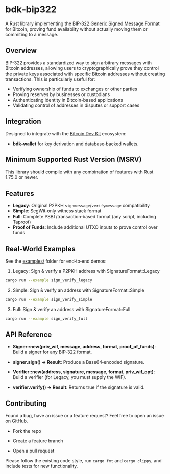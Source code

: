 # bdk‑bip322

A Rust library implementing the [BIP‑322 Generic Signed Message Format](https://github.com/bitcoin/bips/blob/master/bip-0322.mediawiki) for Bitcoin, proving fund availabilty without actually moving them or commiting to a message. 

## Overview
BIP-322 provides a standardized way to sign arbitrary messages with Bitcoin addresses, allowing users to cryptographically prove they control the private keys associated with specific Bitcoin addresses without creating transactions. This is particularly useful for:
- Verifying ownership of funds to exchanges or other parties
- Proving reserves by businesses or custodians
- Authenticating identity in Bitcoin-based applications
- Validating control of addresses in disputes or support cases

## Integration
Designed to integrate with the [Bitcoin Dev Kit](https://bitcoindevkit.org/) ecosystem: 
- **bdk‑wallet** for key derivation and database‑backed wallets.

## Minimum Supported Rust Version (MSRV)
This library should compile with any combination of features with Rust 1.75.0 or newer.


## Features

- **Legacy**: Original P2PKH `signmessage`/`verifymessage` compatibility  
- **Simple**: SegWit‑only witness stack format  
- **Full**: Complete PSBT/transaction‑based format (any script, including Taproot)  
- **Proof of Funds**: Include additional UTXO inputs to prove control over funds 


## Real‑World Examples
See the [examples/](/examples) folder for end‑to‑end demos:

1. Legacy: Sign & verify a P2PKH address with SignatureFormat::Legacy
```bash
cargo run --example sign_verify_legacy
```

2. Simple: Sign & verify an address with SignatureFormat::Simple
```bash
cargo run --example sign_verify_simple
```

3. Full: Sign & verify an address with SignatureFormat::Full
```bash
cargo run --example sign_verify_full
```

## API Reference
- **Signer::new(priv_wif, message, address, format, proof_of_funds)**:
Build a signer for any BIP‑322 format.

- **signer.sign() -> Result<String>**:
Produce a Base64‑encoded signature.

- **Verifier::new(address, signature, message, format, priv_wif_opt)**:
Build a verifier (for Legacy, you must supply the WIF).

- **verifier.verify() -> Result<bool>**:
Returns true if the signature is valid.

## Contributing
Found a bug, have an issue or a feature request? Feel free to open an issue on GitHub.
- Fork the repo

- Create a feature branch

- Open a pull request

Please follow the existing code style, run `cargo fmt` and `cargo clippy`, and include tests for new functionality.